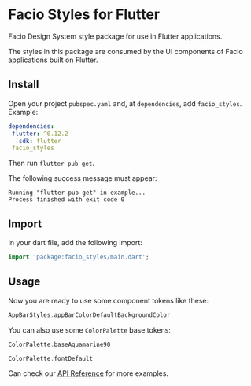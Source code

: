 # Facio Styles for Flutter

Facio Design System style package for use in Flutter applications.

The styles in this package are consumed by the UI components of Facio applications built on Flutter.

## Install

Open your project `pubspec.yaml` and, at `dependencies`, add `facio_styles`. Example:

```yaml
dependencies:
 flutter: ^0.12.2
   sdk: flutter
 facio_styles
```

Then run `flutter pub get`.

The following success message must appear:

```
Running "flutter pub get" in example...
Process finished with exit code 0
```

## Import

In your dart file, add the following import:
```dart
import 'package:facio_styles/main.dart';
```

## Usage

Now you are ready to use some component tokens like these:

```dart
AppBarStyles.appBarColorDefaultBackgroundColor
```

You can also use some `ColorPalette` base tokens:

```dart
ColorPalette.baseAquamarine90

ColorPalette.fontDefault
```

Can check our [API Reference](https://pub.dev/documentation/facio_styles/latest/facio_styles/facio_styles-library.html)
for more examples.
